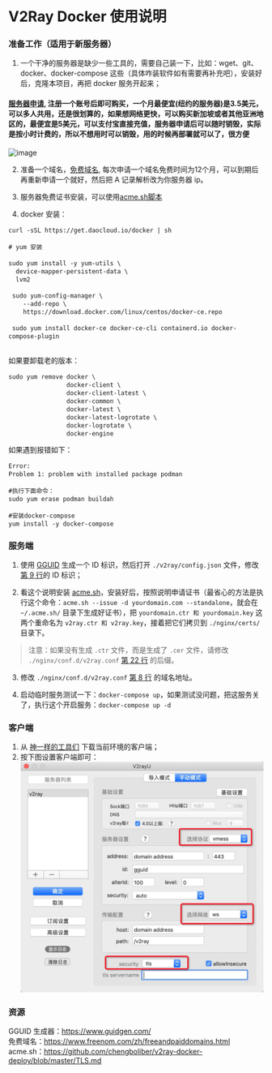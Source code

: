 # V2Ray Docker 使用说明

### 准备工作（适用于新服务器）
1. 一个干净的服务器是缺少一些工具的，需要自己装一下，比如：wget、git、docker、docker-compose 这些（具体咋装软件如有需要再补充吧），安装好后，克隆本项目，再把 docker 服务开起来；
#### <a href="https://www.vultr.com/?ref=7573170" title="服务器申请">服务器申请</a>, 注册一个账号后即可购买，一个月最便宜(纽约的服务器)是3.5美元，可以多人共用，还是很划算的，如果想网络更快，可以购买新加坡或者其他亚洲地区的，最便宜是5美元，可以支付宝直接充值，服务器申请后可以随时销毁，实际是按小时计费的，所以不想用时可以销毁，用的时候再部署就可以了，很方便
<img width="1087" alt="image" src="https://user-images.githubusercontent.com/31284807/195549881-7e8a385c-fe54-4b50-a145-f6e73aed5732.png">
  
2. 准备一个域名，[免费域名](https://my.freenom.com/clientarea.php), 每次申请一个域名免费时间为12个月，可以到期后再重新申请一个就好，然后把 A 记录解析改为你服务器 ip。

3. 服务器免费证书安装，可以使用[acme.sh脚本](https://github.com/chengboliber/v2ray-docker-deploy/blob/master/TLS.md)

4. docker 安装：
```
curl -sSL https://get.daocloud.io/docker | sh

# yum 安装

sudo yum install -y yum-utils \
  device-mapper-persistent-data \
  lvm2
  
 sudo yum-config-manager \
    --add-repo \
    https://download.docker.com/linux/centos/docker-ce.repo
    
 sudo yum install docker-ce docker-ce-cli containerd.io docker-compose-plugin
  
```
 如果要卸载老的版本：
  ```
  sudo yum remove docker \
                  docker-client \
                  docker-client-latest \
                  docker-common \
                  docker-latest \
                  docker-latest-logrotate \
                  docker-logrotate \
                  docker-engine
  ```
  
  如果遇到报错如下：
  ```
  Error: 
 Problem 1: problem with installed package podman
 
 #执行下面命令：
 sudo yum erase podman buildah
 
 #安装docker-compose
 yum install -y docker-compose
  ```
 

### 服务端
1. 使用 [GGUID](https://www.guidgen.com/) 生成一个 ID 标识，然后打开 `./v2ray/config.json` 文件，修改[第 9 行](https://github.com/chengboliber/v2ray-docker-deploy/blob/master/v2ray/config.json#L9)的 ID 标识；

2. 看这个说明安装 [acme.sh](https://github.com/chengboliber/v2ray-docker-deploy/blob/master/TLS.md)，安装好后，按照说明申请证书（最省心的方法是执行这个命令：`acme.sh --issue -d yourdomain.com --standalone`，就会在 `~/.acme.sh/` 目录下生成好证书），把 `yourdomain.ctr 和 yourdomain.key` 这两个重命名为 `v2ray.ctr 和 v2ray.key`，接着把它们拷贝到 `./nginx/certs/` 目录下。

> 注意：如果没有生成 `.ctr` 文件，而是生成了 `.cer` 文件，请修改 `./nginx/conf.d/v2ray.conf` [第 22 行](https://github.com/chengboliber/v2ray-docker-deploy/blob/master/nginx/conf.d/v2ray.conf#L22) 的后缀。

3. 修改 `./nginx/conf.d/v2ray.conf` [第 8 行](https://github.com/chengboliber/v2ray-docker-deploy/blob/master/nginx/conf.d/v2ray.conf#L8) 的域名地址。

4. 启动临时服务测试一下：`docker-compose up`，如果测试没问题，把这服务关了，执行这个开启服务：`docker-compose up -d`


### 客户端
1. 从 [神一样的工具们](https://www.v2ray.com/awesome/tools.html) 下载当前环境的客户端；
2. 按下图设置客户端即可：
![](./images/client.png)


### 资源
GGUID 生成器：https://www.guidgen.com/  
免费域名：https://www.freenom.com/zh/freeandpaiddomains.html  
acme.sh：https://github.com/chengboliber/v2ray-docker-deploy/blob/master/TLS.md
